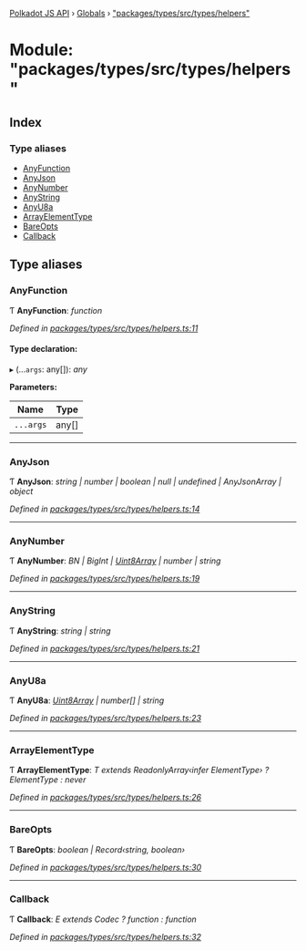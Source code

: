 [Polkadot JS API](../README.md) › [Globals](../globals.md) › ["packages/types/src/types/helpers"](_packages_types_src_types_helpers_.md)

# Module: "packages/types/src/types/helpers"

## Index

### Type aliases

* [AnyFunction](_packages_types_src_types_helpers_.md#anyfunction)
* [AnyJson](_packages_types_src_types_helpers_.md#anyjson)
* [AnyNumber](_packages_types_src_types_helpers_.md#anynumber)
* [AnyString](_packages_types_src_types_helpers_.md#anystring)
* [AnyU8a](_packages_types_src_types_helpers_.md#anyu8a)
* [ArrayElementType](_packages_types_src_types_helpers_.md#arrayelementtype)
* [BareOpts](_packages_types_src_types_helpers_.md#bareopts)
* [Callback](_packages_types_src_types_helpers_.md#callback)

## Type aliases

###  AnyFunction

Ƭ **AnyFunction**: *function*

*Defined in [packages/types/src/types/helpers.ts:11](https://github.com/polkadot-js/api/blob/4654d15097/packages/types/src/types/helpers.ts#L11)*

#### Type declaration:

▸ (...`args`: any[]): *any*

**Parameters:**

Name | Type |
------ | ------ |
`...args` | any[] |

___

###  AnyJson

Ƭ **AnyJson**: *string | number | boolean | null | undefined | AnyJsonArray | object*

*Defined in [packages/types/src/types/helpers.ts:14](https://github.com/polkadot-js/api/blob/4654d15097/packages/types/src/types/helpers.ts#L14)*

___

###  AnyNumber

Ƭ **AnyNumber**: *BN | BigInt | [Uint8Array](../classes/_packages_types_src_codec_raw_.raw.md#static-uint8array) | number | string*

*Defined in [packages/types/src/types/helpers.ts:19](https://github.com/polkadot-js/api/blob/4654d15097/packages/types/src/types/helpers.ts#L19)*

___

###  AnyString

Ƭ **AnyString**: *string | string*

*Defined in [packages/types/src/types/helpers.ts:21](https://github.com/polkadot-js/api/blob/4654d15097/packages/types/src/types/helpers.ts#L21)*

___

###  AnyU8a

Ƭ **AnyU8a**: *[Uint8Array](../classes/_packages_types_src_codec_raw_.raw.md#static-uint8array) | number[] | string*

*Defined in [packages/types/src/types/helpers.ts:23](https://github.com/polkadot-js/api/blob/4654d15097/packages/types/src/types/helpers.ts#L23)*

___

###  ArrayElementType

Ƭ **ArrayElementType**: *T extends ReadonlyArray‹infer ElementType› ? ElementType : never*

*Defined in [packages/types/src/types/helpers.ts:26](https://github.com/polkadot-js/api/blob/4654d15097/packages/types/src/types/helpers.ts#L26)*

___

###  BareOpts

Ƭ **BareOpts**: *boolean | Record‹string, boolean›*

*Defined in [packages/types/src/types/helpers.ts:30](https://github.com/polkadot-js/api/blob/4654d15097/packages/types/src/types/helpers.ts#L30)*

___

###  Callback

Ƭ **Callback**: *E extends Codec ? function : function*

*Defined in [packages/types/src/types/helpers.ts:32](https://github.com/polkadot-js/api/blob/4654d15097/packages/types/src/types/helpers.ts#L32)*
